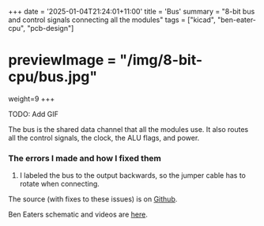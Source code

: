 +++
date = '2025-01-04T21:24:01+11:00'
title = 'Bus'
summary = "8-bit bus and control signals connecting all the modules"
tags = ["kicad", "ben-eater-cpu", "pcb-design"]
# previewImage = "/img/8-bit-cpu/bus.jpg"
weight=9
+++

TODO: Add GIF

The bus is the shared data channel that all the modules use. It also routes all the control signals, the clock, the ALU flags, and power. 

### The errors I made and how I fixed them

1. I labeled the bus to the output backwards, so the jumper cable has to rotate when connecting.

The source (with fixes to these issues) is on [Github](https://github.com/Robert-Riordan-UCD/8_Bit_CPU_PCB/tree/main/Output).

Ben Eaters schematic and videos are [here](https://eater.net/8bit/bus).
